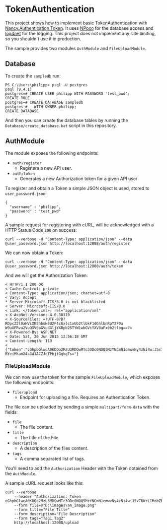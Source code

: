# TokenAuthentication #

[Nancy.Authentication.Token]: https://github.com/NancyFx/Nancy/wiki/Token-Authentication
[cURL]: http://curl.haxx.se
[NPoco]: https://github.com/schotime/NPoco
[log4net]: https://logging.apache.org/log4net/

This project shows how to implement basic TokenAuthentication with [Nancy.Authentication.Token]. It uses 
[NPoco] for the database access and [log4net] for the logging. This project does not implement any rate 
limiting, so you shouldn't use it in production.

The sample provides two modules ``AuthModule`` and ``FileUploadModule``.

## Database ##

To create the ``sampledb`` run:

```
PS C:\Users\philipp> psql -U postgres
psql (9.4.1)
postgres=# CREATE USER philipp WITH PASSWORD 'test_pwd';
CREATE ROLE
postgres=# CREATE DATABASE sampledb
postgres-#   WITH OWNER philipp;
CREATE DATABASE
```

And then you can create the database tables by running the ``Database/create_database.bat`` script in this repository.

## AuthModule ##

The module exposes the following endpoints:

* ``auth/register``
    * Registers a new API user.
* ``auth/token`` 
    * Generates a new Authorization token for a given API user

To register and obtain a Token a simple JSON object is used, stored to ``user_password.json``:

```
{
  "username" : "philipp",
  "password" : "test_pwd"
}
``` 

A sample request for registering with cURL, will be acknowledged with a HTTP Status Code ``200`` on success:

```
curl --verbose -H "Content-Type: application/json" --data @user_password.json http://localhost:12008/auth/register
```

We can now obtain a Token:

```
curl --verbose -H "Content-Type: application/json" --data @user_password.json http://localhost:12008/auth/token
```

And we will get the Authorization Token:

```
< HTTP/1.1 200 OK
< Cache-Control: private
< Content-Type: application/json; charset=utf-8
< Vary: Accept
* Server Microsoft-IIS/8.0 is not blacklisted
< Server: Microsoft-IIS/8.0
< Link: </token.xml>; rel="application/xml"
< X-AspNet-Version: 4.0.30319
< X-SourceFiles: =?UTF-8?B?RDpcZ2l0aHViXE5hbmN5U2FtcGxlc1xUb2tlbkF1dGhlbnRpY2F0a
W9uXFRva2VuQXV0aGVudGljYXRpb25TYW1wbGVcYXV0aFx0b2tlbg==?=
< X-Powered-By: ASP.NET
< Date: Sat, 20 Jun 2015 12:56:18 GMT
< Content-Length: 113
<
{"token":"cGhpbGlwcA0KDQo2MzU3MDQwMTc3ODc0NDQ5MzYNCmN1cmwvNy4zNi4w:J5x7OW+LIMobZ
BYeiMkamX4sG41ACZJeTPhjtGqkqTs="}
```

### FileUploadModule ###

We can now use the token for the sample ``FileUploadModule``, which exposes the following endpoints:

* ``file/upload``
    * Endpoint for uploading a file. Requires an Authentication Token.

The file can be uploaded by sending a simple ``multipart/form-data`` with the fields:

* ``file``
    * The file content.
* ``title``
    * The title of the File.
* ``description``
    * A description of the files content.
* ``tags``
    * A comma separated list of tags.

You'll need to add the ``Authorization`` Header with the Token obtained from the ``AuthModule``.

A sample cURL request looks like this:

```
curl --verbose 
	--header "Authorization: Token cGhpbGlwcA0KDQo2MzU3MDQwMTc3ODc0NDQ5MzYNCmN1cmwvNy4zNi4w:J5x7OW+LIMobZBYeiMkamX4sG41ACZJeTPhjtGqkqTs=" 
	--form file=@"D:\images\an_image.png" 
	--form title="File Title"
	--form description="File Description"
	--form tags="Tag1,Tag2"
	http://localhost:12008/upload
```
